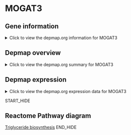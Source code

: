 <h1>MOGAT3</h1>

<h2>Gene information</h2>
<details>
  <summary>Click to view the depmap.org information for MOGAT3</summary>
  <iframe src="https://depmap.org/portal/gene/MOGAT3?tab=about" style="border:none;width:100%;height:800px"></iframe>
</details>

<h2>Depmap overview</h2>
<details>
  <summary>Click to view the depmap.org summary for MOGAT3</summary>
  <iframe src="https://depmap.org/portal/gene/MOGAT3?tab=overview" style="border:none;width:100%;height:800px"></iframe>
</details>

<h2>Depmap expression</h2>
<details>
  <summary>Click to view the depmap.org expression data for MOGAT3</summary>
  <iframe src="https://depmap.org/portal/gene/MOGAT3?tab=characterization" style="border:none;width:100%;height:800px"></iframe>
</details>


START_HIDE
<h2>Reactome Pathway diagram</h2>
<a href="https://reactome.org/PathwayBrowser/#/R-HSA-75109">Triglyceride biosynthesis</a>
END_HIDE



